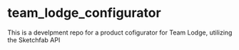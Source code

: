 # team_lodge_configurator
This is a develpment repo for a product cofigurator for Team Lodge, utilizing the Sketchfab API
